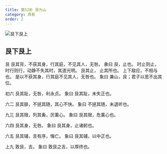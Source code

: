 ```yaml
---
title: 第52卦 艮为山
category: 周易
order: 2
---
```


![艮下艮上](https://upload.wikimedia.org/wikipedia/commons/3/38/Yijing-52.png)

## 艮下艮上

艮 艮其背，不获其身，行其庭，不见其人，无咎。
彖曰 艮，止也。 时止则止，时行则行，动静不失其时，其道光明。 艮其止， 止其所也。 上下敌应，不相与也。 是以不获其身，行其庭不见其人，无咎也。
象曰 兼山，艮；君子以思不出其位。

初六 艮其趾，无咎，利永贞。
象曰 艮其趾，未失正也。

六二 艮其腓，不拯其随，其心不快。
象曰 不拯其随，未退听也。

九三 艮其限，列其夤，厉薰心。
象曰 艮其限，危薰心也。

六四 艮其身，无咎。
象曰 艮其身，止诸躬也。

六五 艮其辅，言有序，悔亡。
象曰 艮其辅，以中正也。

上九 敦艮，吉。
象曰 敦艮之吉，以厚终也。
